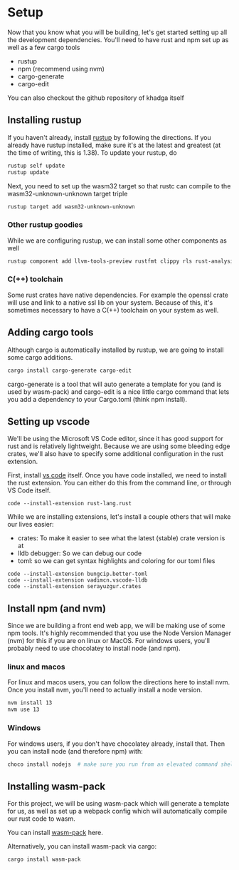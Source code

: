 # Setup

Now that you know what you will be building, let's get started setting up all the development
dependencies.  You'll need to have rust and npm set up as well as a few cargo tools

- rustup
- npm (recommend using nvm)
- cargo-generate
- cargo-edit

You can also checkout the github repository of khadga itself

## Installing rustup

If you haven't already, install [rustup][-install-rustup] by following the directions.  If you
already have rustup installed, make sure it's at the latest and greatest (at the time of writing,
this is 1.38).  To update your rustup, do

```bash
rustup self update
rustup update
```

Next, you need to set up the wasm32 target so that rustc can compile to the wasm32-unknown-unknown
target triple

```bash
rustup target add wasm32-unknown-unknown
```

### Other rustup goodies

While we are configuring rustup, we can install some other components as well

```bash
rustup component add llvm-tools-preview rustfmt clippy rls rust-analysis
```

### C(++) toolchain

Some rust crates have native dependencies.  For example the openssl crate will use and link to a
native ssl lib on your system.  Because of this, it's sometimes necessary to have a C(++) toolchain
on your system as well.

## Adding cargo tools

Although cargo is automatically installed by rustup, we are going to install some cargo additions.

```bash
cargo install cargo-generate cargo-edit
```

cargo-generate is a tool that will auto generate a template for you (and is used by wasm-pack) and
cargo-edit is a nice little cargo command that lets you add a dependency to your Cargo.toml (think
npm install).

## Setting up vscode

We'll be using the Microsoft VS Code editor, since it has good support for rust and is relatively
lightweight.  Because we are using some bleeding edge crates, we'll also have to specify some
additional configuration in the rust extension.

First, install [vs code][-vscode-install] itself.  Once you have code installed, we need to install
the rust extension. You can either do this from the command line, or through VS Code itself.

```
code --install-extension rust-lang.rust
```

While we are installing extensions, let's install a couple others that will make our lives easier:

- crates: To make it easier to see what the latest (stable) crate version is at
- lldb debugger: So we can debug our code
- toml: so we can get syntax highlights and coloring for our toml files

```
code --install-extension bungcip.better-toml
code --install-extension vadimcn.vscode-lldb
code --install-extension serayuzgur.crates
```

## Install npm (and nvm)

Since we are building a front end web app, we will be making use of some npm tools.  It's highly
recommended that you use the Node Version Manager (nvm) for this if you are on linux or MacOS.  For
windows users, you'll probably need to use chocolatey to install node (and npm).

### linux and macos

For linux and macos users, you can follow the directions here to install nvm.  Once you install nvm,
you'll need to actually install a node version.

```bash
nvm install 13
nvm use 13
```

### Windows

For windows users, if you don't have chocolatey already, install that.  Then you can install node
(and therefore npm) with:

```bash
choco install nodejs  # make sure you run from an elevated command shell
```

## Installing wasm-pack

For this project, we will be using wasm-pack which will generate a template for us, as well as set
up a webpack config which will automatically compile our rust code to wasm.

You can install [wasm-pack][-wasm-pack] here.

Alternatively, you can install wasm-pack via cargo:

```sh
cargo install wasm-pack
```


[-install-rustup]: https://rustup.rs/
[-vscode-install]: https://code.visualstudio.com/
[-wasm-pack]: https://rustwasm.github.io/wasm-pack/